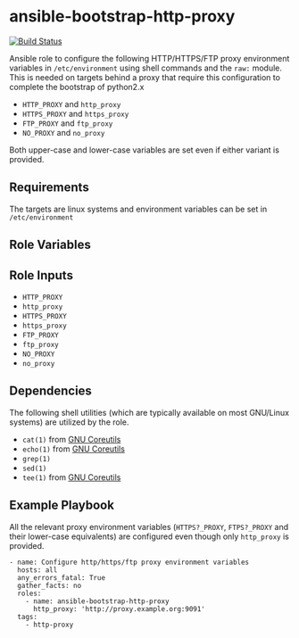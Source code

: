 ansible-bootstrap-http-proxy
============================

[![Build Status](https://travis-ci.org/shalomb/ansible-bootstrap-http-proxy.svg?branch=master)](https://travis-ci.org/shalomb/ansible-bootstrap-http-proxy)

Ansible role to configure the following HTTP/HTTPS/FTP proxy
environment variables in `/etc/environment` using shell commands and
the `raw:` module. This is needed on targets behind a proxy that
require this configuration to complete the bootstrap of
python2.x

- `HTTP_PROXY` and `http_proxy`
- `HTTPS_PROXY` and `https_proxy`
- `FTP_PROXY` and `ftp_proxy`
- `NO_PROXY` and `no_proxy`

Both upper-case and lower-case variables are set even if either variant
is provided.

Requirements
------------

The targets are linux systems and environment variables can be set
in `/etc/environment`

Role Variables
--------------

Role Inputs
-----------

- `HTTP_PROXY`
- `http_proxy`
- `HTTPS_PROXY`
- `https_proxy`
- `FTP_PROXY`
- `ftp_proxy`
- `NO_PROXY`
- `no_proxy`

Dependencies
------------

The following shell utilities (which are typically available on most
GNU/Linux systems) are utilized by the role.

- `cat(1)`  from [GNU Coreutils](https://www.gnu.org/software/coreutils/coreutils.html)
- `echo(1)` from [GNU Coreutils](https://www.gnu.org/software/coreutils/coreutils.html)
- `grep(1)`
- `sed(1)`
- `tee(1)`  from [GNU Coreutils](https://www.gnu.org/software/coreutils/coreutils.html)

Example Playbook
----------------

All the relevant proxy environment variables (`HTTPS?_PROXY`, `FTPS?_PROXY` and
their lower-case equivalents) are configured even though only
`http_proxy` is provided.

    - name: Configure http/https/ftp proxy environment variables
      hosts: all
      any_errors_fatal: True
      gather_facts: no
      roles:
        - name: ansible-bootstrap-http-proxy
          http_proxy: 'http://proxy.example.org:9091'
      tags:
        - http-proxy

